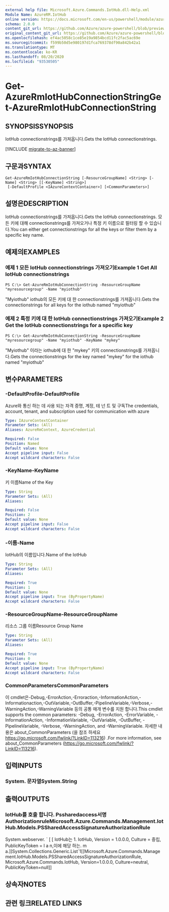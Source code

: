 ```yaml
---
external help file: Microsoft.Azure.Commands.IotHub.dll-Help.xml
Module Name: AzureRM.IotHub
online version: https://docs.microsoft.com/en-us/powershell/module/azurerm.iothub/get-azurermiothubconnectionstring
schema: 2.0.0
content_git_url: https://github.com/Azure/azure-powershell/blob/preview/src/ResourceManager/IotHub/Commands.IotHub/help/Get-AzureRmIotHubConnectionString.md
original_content_git_url: https://github.com/Azure/azure-powershell/blob/preview/src/ResourceManager/IotHub/Commands.IotHub/help/Get-AzureRmIotHubConnectionString.md
ms.openlocfilehash: ef4ac5058c1ce85e19a9854bcd11fc2fac5ac69e
ms.sourcegitcommit: f599b50d5e980197d1fca769378df90a842b42a1
ms.translationtype: MT
ms.contentlocale: ko-KR
ms.lasthandoff: 08/20/2020
ms.locfileid: "93530505"
---
```

# <span data-ttu-id="9ad62-101">Get-AzureRmIotHubConnectionString</span><span class="sxs-lookup"><span data-stu-id="9ad62-101">Get-AzureRmIotHubConnectionString</span></span>

## <span data-ttu-id="9ad62-102">SYNOPSIS</span><span class="sxs-lookup"><span data-stu-id="9ad62-102">SYNOPSIS</span></span>
<span data-ttu-id="9ad62-103">IotHub connectionstrings를 가져옵니다.</span><span class="sxs-lookup"><span data-stu-id="9ad62-103">Gets the IotHub connectionstrings.</span></span>

[!INCLUDE [migrate-to-az-banner](../../includes/migrate-to-az-banner.md)]

## <span data-ttu-id="9ad62-104">구문과</span><span class="sxs-lookup"><span data-stu-id="9ad62-104">SYNTAX</span></span>

```
Get-AzureRmIotHubConnectionString [-ResourceGroupName] <String> [-Name] <String> [[-KeyName] <String>]
 [-DefaultProfile <IAzureContextContainer>] [<CommonParameters>]
```

## <span data-ttu-id="9ad62-105">설명은</span><span class="sxs-lookup"><span data-stu-id="9ad62-105">DESCRIPTION</span></span>
<span data-ttu-id="9ad62-106">IotHub connectionstrings를 가져옵니다.</span><span class="sxs-lookup"><span data-stu-id="9ad62-106">Gets the IotHub connectionstrings.</span></span>
<span data-ttu-id="9ad62-107">모든 키에 대해 connectionstrings를 가져오거나 특정 키 이름으로 필터링 할 수 있습니다.</span><span class="sxs-lookup"><span data-stu-id="9ad62-107">You can either get connectionstrings for all the keys or filter them by a specific key name.</span></span>

## <span data-ttu-id="9ad62-108">예제의</span><span class="sxs-lookup"><span data-stu-id="9ad62-108">EXAMPLES</span></span>

### <span data-ttu-id="9ad62-109">예제 1 모든 IotHub connectionstrings 가져오기</span><span class="sxs-lookup"><span data-stu-id="9ad62-109">Example 1 Get All IotHub connectionstrings</span></span>
```
PS C:\> Get-AzureRmIotHubConnectionString -ResourceGroupName "myresourcegroup" -Name "myiothub"
```

<span data-ttu-id="9ad62-110">"Myiothub" iothub의 모든 키에 대 한 connectionstrings를 가져옵니다.</span><span class="sxs-lookup"><span data-stu-id="9ad62-110">Gets the connectionstrings for all keys for the iothub named "myiothub"</span></span>

### <span data-ttu-id="9ad62-111">예제 2 특정 키에 대 한 IotHub connectionstrings 가져오기</span><span class="sxs-lookup"><span data-stu-id="9ad62-111">Example 2 Get the IotHub connectionstrings for a specific key</span></span>
```
PS C:\> Get-AzureRmIotHubConnectionString -ResourceGroupName "myresourcegroup" -Name "myiothub" -KeyName "mykey"
```

<span data-ttu-id="9ad62-112">"Myiothub" 이라는 iothub에 대 한 "mykey" 키의 connectionstrings를 가져옵니다.</span><span class="sxs-lookup"><span data-stu-id="9ad62-112">Gets the connectionstrings for the key named "mykey" for the iothub named "myiothub"</span></span>

## <span data-ttu-id="9ad62-113">변수</span><span class="sxs-lookup"><span data-stu-id="9ad62-113">PARAMETERS</span></span>

### <span data-ttu-id="9ad62-114">-DefaultProfile</span><span class="sxs-lookup"><span data-stu-id="9ad62-114">-DefaultProfile</span></span>
<span data-ttu-id="9ad62-115">Azure와 통신 하는 데 사용 되는 자격 증명, 계정, 테 넌 트 및 구독</span><span class="sxs-lookup"><span data-stu-id="9ad62-115">The credentials, account, tenant, and subscription used for communication with azure</span></span>

```yaml
Type: IAzureContextContainer
Parameter Sets: (All)
Aliases: AzureRmContext, AzureCredential

Required: False
Position: Named
Default value: None
Accept pipeline input: False
Accept wildcard characters: False
```

### <span data-ttu-id="9ad62-116">-KeyName</span><span class="sxs-lookup"><span data-stu-id="9ad62-116">-KeyName</span></span>
<span data-ttu-id="9ad62-117">키 이름</span><span class="sxs-lookup"><span data-stu-id="9ad62-117">Name of the Key</span></span>

```yaml
Type: String
Parameter Sets: (All)
Aliases: 

Required: False
Position: 2
Default value: None
Accept pipeline input: False
Accept wildcard characters: False
```

### <span data-ttu-id="9ad62-118">-이름</span><span class="sxs-lookup"><span data-stu-id="9ad62-118">-Name</span></span>
<span data-ttu-id="9ad62-119">IotHub의 이름입니다.</span><span class="sxs-lookup"><span data-stu-id="9ad62-119">Name of the IotHub</span></span>

```yaml
Type: String
Parameter Sets: (All)
Aliases: 

Required: True
Position: 1
Default value: None
Accept pipeline input: True (ByPropertyName)
Accept wildcard characters: False
```

### <span data-ttu-id="9ad62-120">-ResourceGroupName</span><span class="sxs-lookup"><span data-stu-id="9ad62-120">-ResourceGroupName</span></span>
<span data-ttu-id="9ad62-121">리소스 그룹 이름</span><span class="sxs-lookup"><span data-stu-id="9ad62-121">Resource Group Name</span></span>

```yaml
Type: String
Parameter Sets: (All)
Aliases: 

Required: True
Position: 0
Default value: None
Accept pipeline input: True (ByPropertyName)
Accept wildcard characters: False
```

### <span data-ttu-id="9ad62-122">CommonParameters</span><span class="sxs-lookup"><span data-stu-id="9ad62-122">CommonParameters</span></span>
<span data-ttu-id="9ad62-123">이 cmdlet은-Debug,-ErrorAction,-Erroraction,-InformationAction,-Informationaction,-OutVariable,-OutBuffer,-PipelineVariable,-Verbose,-WarningAction,-WarningVariable 등의 공통 매개 변수를 지원 합니다.</span><span class="sxs-lookup"><span data-stu-id="9ad62-123">This cmdlet supports the common parameters: -Debug, -ErrorAction, -ErrorVariable, -InformationAction, -InformationVariable, -OutVariable, -OutBuffer, -PipelineVariable, -Verbose, -WarningAction, and -WarningVariable.</span></span> <span data-ttu-id="9ad62-124">자세한 내용은 about_CommonParameters (을 참조 하세요 https://go.microsoft.com/fwlink/?LinkID=113216) .</span><span class="sxs-lookup"><span data-stu-id="9ad62-124">For more information, see about_CommonParameters (https://go.microsoft.com/fwlink/?LinkID=113216).</span></span>

## <span data-ttu-id="9ad62-125">입력</span><span class="sxs-lookup"><span data-stu-id="9ad62-125">INPUTS</span></span>

### <span data-ttu-id="9ad62-126">System. 문자열</span><span class="sxs-lookup"><span data-stu-id="9ad62-126">System.String</span></span>

## <span data-ttu-id="9ad62-127">출력</span><span class="sxs-lookup"><span data-stu-id="9ad62-127">OUTPUTS</span></span>

### <span data-ttu-id="9ad62-128">IotHub를 호출 합니다. Pssharedaccess서명 Authorizationrule</span><span class="sxs-lookup"><span data-stu-id="9ad62-128">Microsoft.Azure.Commands.Management.IotHub.Models.PSSharedAccessSignatureAuthorizationRule</span></span>
<span data-ttu-id="9ad62-129">System.webserver. \` \[ \[ IotHub는 1. IotHub, Version = 1.0.0.0, Culture = 중립, PublicKeyToken = l a n,이에 해당 하는. m a.\]\]</span><span class="sxs-lookup"><span data-stu-id="9ad62-129">System.Collections.Generic.List\`1\[\[Microsoft.Azure.Commands.Management.IotHub.Models.PSSharedAccessSignatureAuthorizationRule, Microsoft.Azure.Commands.IotHub, Version=1.0.0.0, Culture=neutral, PublicKeyToken=null\]\]</span></span>

## <span data-ttu-id="9ad62-130">상속자</span><span class="sxs-lookup"><span data-stu-id="9ad62-130">NOTES</span></span>

## <span data-ttu-id="9ad62-131">관련 링크</span><span class="sxs-lookup"><span data-stu-id="9ad62-131">RELATED LINKS</span></span>


